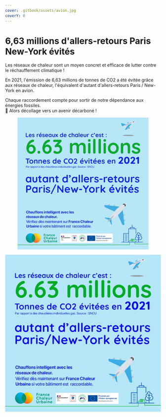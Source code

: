 ```yaml
---
cover: .gitbook/assets/avion.jpg
coverY: 0
---
```


# 6,63 millions d'allers-retours Paris New-York évités

Les réseaux de chaleur sont un moyen concret et efficace de lutter contre le réchauffement climatique !

En 2021, l'émission de 6,63 millions de tonnes de CO2 a été évitée grâce aux réseaux de chaleur, l'équivalent d'autant d'allers-retours Paris / New-York en avion.

Chaque raccordement compte pour sortir de notre dépendance aux énergies fossiles.\
🛫 Alors décollage vers un avenir décarboné !

<figure><img src=".gitbook/assets/image (6).png" alt=""><figcaption></figcaption></figure>

![](.gitbook/assets/663.jpg)

